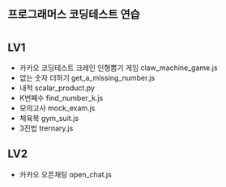 ## 프로그래머스 코딩테스트 연습
#
## LV1

- 카카오 코딩테스트 크레인 인형뽑기 게임
  claw_machine_game.js
- 없는 숫자 더하기
  get_a_missing_number.js
- 내적
  scalar_product.py
- K번째수
  find_number_k.js
- 모의고사
  mock_exam.js
- 체육복
  gym_suit.js
- 3진법
  trernary.js

## LV2

- 카카오 오픈채팅
  open_chat.js
